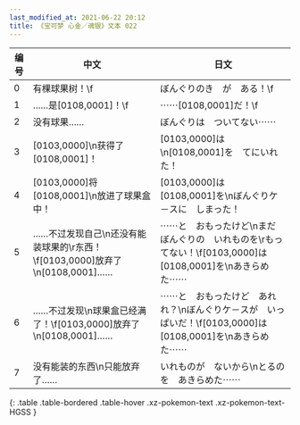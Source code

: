```yaml
---
last_modified_at: 2021-06-22 20:12
title: 《宝可梦 心金／魂银》文本 022
---
```

| 编号 | 中文 | 日文 |
| ---- | ---- | ---- |
| 0 | 有棵球果树！\f | ぼんぐりのき　が　ある！\f |
| 1 | ……是[0108,0001]！\f | ⋯⋯[0108,0001]だ！\f |
| 2 | 没有球果…… | ぼんぐりは　ついてない⋯⋯ |
| 3 | [0103,0000]\n获得了[0108,0001]！ | [0103,0000]は\n[0108,0001]を　てにいれた！ |
| 4 | [0103,0000]将[0108,0001]\n放进了球果盒中！ | [0103,0000]は　[0108,0001]を\nぼんぐりケ－スに　しまった！ |
| 5 | ……不过发现自己\n还没有能装球果的\r东西！\f[0103,0000]放弃了\n[0108,0001]…… | ⋯⋯と　おもったけど\nまだ　ぼんぐりの　いれものを\rもってない！\f[0103,0000]は　[0108,0001]を\nあきらめた⋯⋯ |
| 6 | ……不过发现\n球果盒已经满了！\f[0103,0000]放弃了\n[0108,0001]…… | ⋯⋯と　おもったけど　あれれ？\nぼんぐりケ－スが　いっぱいだ！\f[0103,0000]は　[0108,0001]を\nあきらめた⋯⋯ |
| 7 | 没有能装的东西\n只能放弃了…… | いれものが　ないから\nとるのを　あきらめた⋯⋯ |
{: .table .table-bordered .table-hover .xz-pokemon-text .xz-pokemon-text-HGSS }